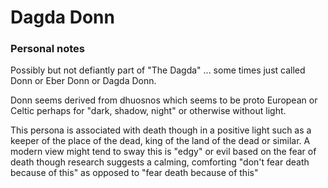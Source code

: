 # Dagda Donn

### Personal notes

Possibly but not defiantly part of "The Dagda" ... some times just called Donn or Eber Donn or Dagda Donn.

Donn seems derived from dhuosnos which seems to be proto European or Celtic perhaps for "dark, shadow, night" or otherwise without light.

This persona is associated with death though in a positive light such as a keeper of the place of the dead, king of the land of the dead or similar. A modern view might tend to sway this is "edgy" or evil based on the fear of death though research suggests a calming, comforting "don't fear death because of this" as opposed to "fear death because of this"&#x20;
